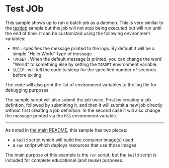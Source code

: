 # Test JOb

This sample shows up to run a batch job as a daemon. This is very similar to the
[testjob](../testjob) sample but this job will not stop being executed but will run until the end of time. It can be customized using the following environment variables:
  - `MSG` : specifies the message printed to the logs. By default it will be
    a simple "Hello World" type of message
  - `TARGET` : When the default message is printed, you can change the word
    "World" to something else by setting the `TARGET` environment variable.
  - `SLEEP` : will tell the code to sleep for the specified number of seconds
    before exiting.

The code will also print the list of environment variables to the log file
for debugging purposes.

The sample script will also submit the job twice. First by creating a
job defintion, followed by submitting it, and then it will submit a new
job directly without first creating a job definition. In the second case
it will also change the message printed via the `MSG` environment variable.

- - -

As noted in [the main README](../README.md), this sample has two pieces:

- a `build` script which will build the container image(s) used
- a `run` script which deploys resources that use those images

The main purpose of this example is the `run` script, but the `build`
script is included for complete educational (and reuse) purposes. 
